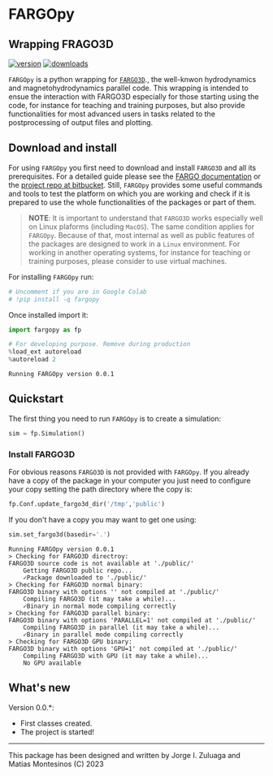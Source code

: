 # FARGOpy
## Wrapping FRAGO3D

<!-- This are visual tags that you may add to your package at the beginning with useful information on your package --> 
[![version](https://img.shields.io/pypi/v/fargopy?color=blue)](https://pypi.org/project/fargopy/)
[![downloads](https://img.shields.io/pypi/dw/fargopy)](https://pypi.org/project/fargopy/)

`FARGOpy` is a python wrapping for [`FARGO3D`](https://fargo3d.bitbucket.io/intro.html)., the well-knwon hydrodynamics and magnetohydrodynamics parallel code. This wrapping is intended to ensue the interaction with FARGO3D especially for those starting using the code, for instance for teaching and training purposes, but also provide functionalities for most advanced users in tasks related to the postprocessing of output files and plotting.

## Download and install

For using `FARGOpy` you first need to download and install `FARGO3D` and all its prerequisites. For a detailed guide please see the [FARGO documentation](https://fargo3d.bitbucket.io/index.html) or the [project repo at bitbucket](https://bitbucket.org/fargo3d/public/src/ae0fcdc67bb7c83aed85fc9a4d4a2d5061324597/?at=release%2Fpublic). Still, `FARGOpy` provides some useful commands and tools to test the platform on which you are working and check if it is prepared to use the whole functionalities of the packages or part of them.

> **NOTE**: It is important to understand that `FARGO3D` works especially well on Linux plaforms (including `MacOS`). The same condition applies for `FARGOpy`. Because of that, most internal as well as public features of the packages are designed to work in a `Linux` environment. For working in another operating systems, for instance for teaching or training purposes, please consider to use virtual machines.

For installing `FARGOpy` run:


```python
# Uncomment if you are in Google Colab
# !pip install -q fargopy
```

Once installed import it:


```python
import fargopy as fp

# For developing purpose. Remove during production
%load_ext autoreload
%autoreload 2
```

    Running FARGOpy version 0.0.1


## Quickstart

The first thing you need to run `FARGOpy` is to create a simulation:


```python
sim = fp.Simulation()
```

### Install FARGO3D

For obvious reasons `FARGO3D` is not provided with `FARGOpy`. If you already have a copy of the package in your computer you just need to configure your copy setting the path directory where the copy is:


```python
fp.Conf.update_fargo3d_dir('/tmp','public')
```

If you don't have a copy you may want to get one using:


```python
sim.set_fargo3d(basedir='.')
```

    Running FARGOpy version 0.0.1
    > Checking for FARGO3D directroy:
    FARGO3D source code is not available at './public/'
    	Getting FARGO3D public repo...
    	✓Package downloaded to './public/'
    > Checking for FARGO3D normal binary:
    FARGO3D binary with options '' not compiled at './public/'
    	Compiling FARGO3D (it may take a while)...
    	✓Binary in normal mode compiling correctly
    > Checking for FARGO3D parallel binary:
    FARGO3D binary with options 'PARALLEL=1' not compiled at './public/'
    	Compiling FARGO3D in parallel (it may take a while)...
    	✓Binary in parallel mode compiling correctly
    > Checking for FARGO3D GPU binary:
    FARGO3D binary with options 'GPU=1' not compiled at './public/'
    	Compiling FARGO3D with GPU (it may take a while)...
    	No GPU available


## What's new


Version 0.0.*:

- First classes created.
- The project is started!

------------

This package has been designed and written by Jorge I. Zuluaga and Matías Montesinos (C) 2023
